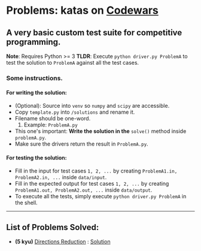 # Problems: katas on [Codewars](https://www.codewars.com)
## A very basic custom test suite for competitive programming.
**Note**: Requires Python >= 3
**TLDR**:  Execute ```python driver.py ProblemA``` to test the solution to `ProblemA` against all the test cases.

### Some instructions.

#### For writing the solution:
- (Optional): Source into `venv` so `numpy` and `scipy` are accessible.
- Copy `template.py` into `/solutions` and rename it.
- Filename should be one-word.
    1. Example: `ProblemA.py`
-  This one's important: **Write the solution in the** `solve()` method
    inside `problemA.py`.
- Make sure the drivers return the result in `ProblemA.py`.

#### For testing the solution:
-   Fill in the input for test cases `1, 2, ...` by creating `ProblemA1.in, ProblemA2.in, ...`
    inside `data/input`.
-   Fill in the expected output for test cases `1, 2, ...` by creating `ProblemA1.out, ProblemA2.out, ...`
    inside `data/output`.
-   To execute all the tests, simply execute `python driver.py ProblemA` in the shell.


---
## List of Problems Solved:

- **\(5 kyu\)** [Directions Reduction](https://www.codewars.com/kata/550f22f4d758534c1100025a) : [Solution](solutions/Direction.py)

